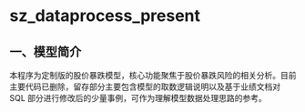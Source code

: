 # sz_dataprocess_present

## 一、模型简介​
本程序为定制版的股价暴跌模型，核心功能聚焦于股价暴跌风险的相关分析。目前主要代码已删除，留存部分主要包含模型的取数逻辑说明以及基于业绩文档对 SQL 部分进行修改后的少量事例，可作为理解模型数据处理思路的参考。
